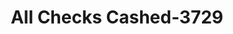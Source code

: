 ---
f_zip-code: 2134
f_state-code: MA
title: All Checks Cashed-3729
f_phone: 617-783-2030
f_city-only: Allston
f_address: 140 Harvard Ave Allston
f_location-unique-id: '3729'
slug: all-checks-cashed-3729
updated-on: '2024-05-30T13:46:58.046Z'
created-on: '2024-05-30T13:36:59.803Z'
published-on: '2024-05-30T13:54:32.469Z'
f_city-state: cms/city/allston-ma.md
f_company: cms/company/all-checks-cashed.md
f_state: cms/state/massachusetts.md
layout: '[payday-loan].html'
tags: payday-loan
---